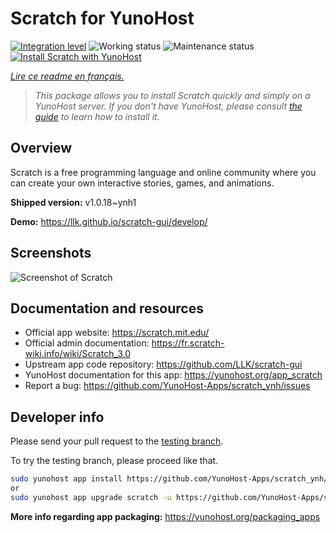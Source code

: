 <!--
N.B.: This README was automatically generated by https://github.com/YunoHost/apps/tree/master/tools/README-generator
It shall NOT be edited by hand.
-->

# Scratch for YunoHost

[![Integration level](https://dash.yunohost.org/integration/scratch.svg)](https://dash.yunohost.org/appci/app/scratch) ![Working status](https://ci-apps.yunohost.org/ci/badges/scratch.status.svg) ![Maintenance status](https://ci-apps.yunohost.org/ci/badges/scratch.maintain.svg)  
[![Install Scratch with YunoHost](https://install-app.yunohost.org/install-with-yunohost.svg)](https://install-app.yunohost.org/?app=scratch)

*[Lire ce readme en français.](./README_fr.md)*

> *This package allows you to install Scratch quickly and simply on a YunoHost server.
If you don't have YunoHost, please consult [the guide](https://yunohost.org/#/install) to learn how to install it.*

## Overview

Scratch is a free programming language and online community where you can create your own interactive stories, games, and animations.

**Shipped version:** v1.0.18~ynh1

**Demo:** https://llk.github.io/scratch-gui/develop/

## Screenshots

![Screenshot of Scratch](./doc/screenshots/800px-Scratch_3.0_Éditeur.png)

## Documentation and resources

* Official app website: <https://scratch.mit.edu/>
* Official admin documentation: <https://fr.scratch-wiki.info/wiki/Scratch_3.0>
* Upstream app code repository: <https://github.com/LLK/scratch-gui>
* YunoHost documentation for this app: <https://yunohost.org/app_scratch>
* Report a bug: <https://github.com/YunoHost-Apps/scratch_ynh/issues>

## Developer info

Please send your pull request to the [testing branch](https://github.com/YunoHost-Apps/scratch_ynh/tree/testing).

To try the testing branch, please proceed like that.

``` bash
sudo yunohost app install https://github.com/YunoHost-Apps/scratch_ynh/tree/testing --debug
or
sudo yunohost app upgrade scratch -u https://github.com/YunoHost-Apps/scratch_ynh/tree/testing --debug
```

**More info regarding app packaging:** <https://yunohost.org/packaging_apps>
